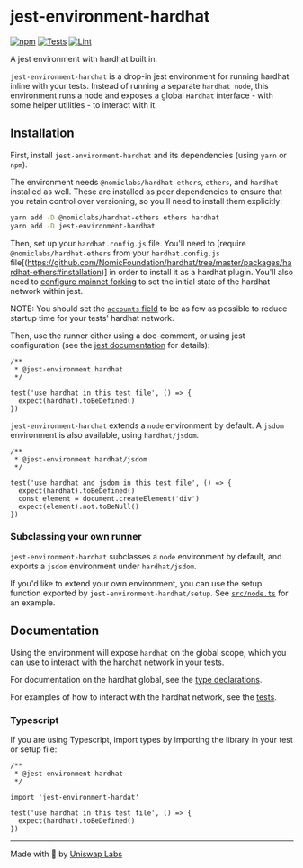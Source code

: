 # jest-environment-hardhat

[![npm](https://img.shields.io/npm/v/jest-environment-hardhat)](https://www.npmjs.com/package/jest-environment-hardhat)
[![Tests](https://github.com/Uniswap/jest-environment-hardhat/actions/workflows/test.yaml/badge.svg)](https://github.com/Uniswap/jest-environment-hardhat/actions/workflows/test.yaml)
[![Lint](https://github.com/Uniswap/jest-environment-hardhat/actions/workflows/lint.yml/badge.svg)](https://github.com/Uniswap/jest-environment-hardhat/actions/workflows/lint.yml)

A jest environment with hardhat built in.

`jest-environment-hardhat` is a drop-in jest environment for running hardhat inline with your tests. Instead of running a separate `hardhat node`, this environment runs a node and exposes a global `Hardhat` interface - with some helper utilities - to interact with it.

## Installation

First, install `jest-environment-hardhat` and its dependencies (using `yarn` or `npm`).

The environment needs `@nomiclabs/hardhat-ethers`, `ethers`, and `hardhat` installed as well. These are installed as peer dependencies to ensure that you retain control over versioning, so you'll need to install them explicitly:

```sh
yarn add -D @nomiclabs/hardhat-ethers ethers hardhat
yarn add -D jest-environment-hardhat
```

Then, set up your `hardhat.config.js` file.
You'll need to [require `@nomiclabs/hardhat-ethers` from your `hardhat.config.js` file[(https://github.com/NomicFoundation/hardhat/tree/master/packages/hardhat-ethers#installation)] in order to install it as a hardhat plugin.
You'll also need to [configure mainnet forking](https://hardhat.org/hardhat-network/guides/mainnet-forking#forking-from-mainnet) to set the initial state of the hardhat network within jest.

NOTE: You should set the [`accounts` field](https://hardhat.org/hardhat-network/reference#accounts) to be as few as possible to reduce startup time for your tests' hardhat network.

Then, use the runner either using a doc-comment, or using jest configuration (see the [jest documentation](https://jestjs.io/docs/configuration#testenvironment-string) for details):

```
/**
 * @jest-environment hardhat
 */

test('use hardhat in this test file', () => {
  expect(hardhat).toBeDefined()
})
```

`jest-environment-hardhat` extends a `node` environment by default. A `jsdom` environment is also available, using  `hardhat/jsdom`.

```
/**
 * @jest-environment hardhat/jsdom
 */

test('use hardhat and jsdom in this test file', () => {
  expect(hardhat).toBeDefined()
  const element = document.createElement('div')
  expect(element).not.toBeNull()
})
```

### Subclassing your own runner

`jest-environment-hardhat` subclasses a `node` environment by default, and exports a `jsdom` environment under `hardhat/jsdom`.

If you'd like to extend your own environment, you can use the setup function exported by `jest-environment-hardhat/setup`. See [`src/node.ts`](./src/node.ts) for an example.

## Documentation

Using the environment will expose `hardhat` on the global scope, which you can use to interact with the hardhat network in your tests.

For documentation on the hardhat global, see the [type declarations](./src/hardhat.ts).

For examples of how to interact with the hardhat network, see the [tests](./src/internal/hardhat.test.ts).

### Typescript

If you are using Typescript, import types by importing the library in your test or setup file:

```
/**
 * @jest-environment hardhat
 */

import 'jest-environment-hardat'

test('use hardhat in this test file', () => {
  expect(hardhat).toBeDefined()
})
```

---

Made with 🦄 by [Uniswap Labs](https://uniswap.org)
